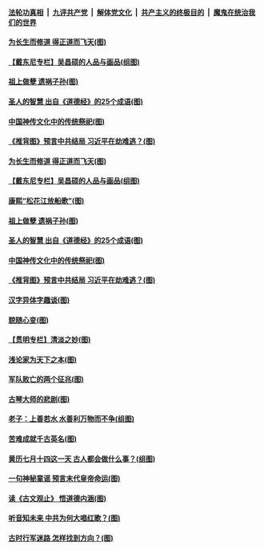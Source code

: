 

####  [法轮功真相](../../../../basic/blob/master/README.md?t=09060902) &nbsp;|&nbsp; [九评共产党](../../../../9ping.md/blob/master/README.md?t=09060902) &nbsp;|&nbsp; [解体党文化](../../../../jtdwh.md/blob/master/README.md?t=09060902)  &nbsp;|&nbsp; [共产主义的终极目的](../../../../gczydzjmd.md/blob/master/README.md?t=09060902) &nbsp;|&nbsp; [魔鬼在统治我们的世界](../../../../mgztzwmdsj.md/blob/master/README.md?t=09060902) 

#### [为长生而修道 得正道而飞天(图)](../pages/p7/945029.md?t=09060902) 

#### [【戴东尼专栏】吴昌硕的人品与画品(组图)](../pages/p7/941545.md?t=09060902) 

#### [祖上做孽 遗祸子孙(图)](../pages/p7/944919.md?t=09060902) 

#### [圣人的智慧 出自《道德经》的25个成语(图)](../pages/p7/945000.md?t=09060902) 

#### [中国神传文化中的传统祭祀(图)](../pages/p7/944915.md?t=09060902) 

#### [《推背图》预言中共结局 习近平在劫难逃？(图)](../pages/p7/942486.md?t=09060902) 

#### [为长生而修道 得正道而飞天(图)](../pages/p7/945029.md?t=09060902) 

#### [【戴东尼专栏】吴昌硕的人品与画品(组图)](../pages/p7/941545.md?t=09060902) 

#### [康熙“松花江放船歌”(图)](../pages/p7/945067.md?t=09060902) 

#### [祖上做孽 遗祸子孙(图)](../pages/p7/944919.md?t=09060902) 

#### [圣人的智慧 出自《道德经》的25个成语(图)](../pages/p7/945000.md?t=09060902) 

#### [中国神传文化中的传统祭祀(图)](../pages/p7/944915.md?t=09060902) 

#### [《推背图》预言中共结局 习近平在劫难逃？(图)](../pages/p7/942486.md?t=09060902) 

#### [汉字异体字趣谈(图)](../pages/p7/944914.md?t=09060902) 

#### [貌随心变(图)](../pages/p7/944809.md?t=09060902) 

#### [【贯明专栏】清淡之妙(图)](../pages/p7/944921.md?t=09060902) 

#### [浅论家为天下之本(图)](../pages/p7/944807.md?t=09060902) 

#### [军队败亡的两个征兆(图)](../pages/p7/944846.md?t=09060902) 

#### [古琴大师的悲剧(图)](../pages/p7/944733.md?t=09060902) 

#### [老子：上善若水 水善利万物而不争(组图)](../pages/p7/944622.md?t=09060902) 

#### [苦难成就千古英名(图)](../pages/p7/944737.md?t=09060902) 

#### [黄历七月十四这一天 古人都会做什么事？(组图)](../pages/p7/887061.md?t=09060902) 

#### [一句神秘童谣 预言末代皇帝命运(图)](../pages/p7/944645.md?t=09060902) 

#### [读《古文观止》 悟道德内涵(图)](../pages/p7/944300.md?t=09060902) 

#### [听音知未来 中共为何大唱红歌？(图)](../pages/p7/944603.md?t=09060902) 

#### [古时行军迷路 怎样找到方向？(图)](../pages/p7/929418.md?t=09060902) 

